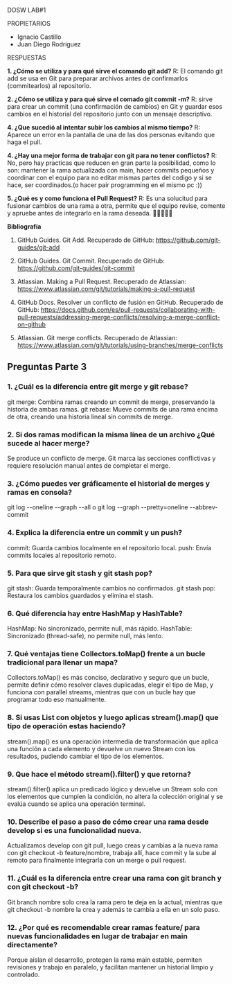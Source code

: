 DOSW LAB#1

PROPIETARIOS

* Ignacio Castillo
* Juan Diego Rodriguez

RESPUESTAS

**1. ¿Cómo se utiliza y para qué sirve el comando git add?**
R: El comando git add se usa en Git para preparar archivos antes de confirmarlos (commitearlos) al repositorio.

**2. ¿Cómo se utiliza y para qué sirve el comado git commit -m?**
R: sirve para crear un commit (una confirmación de cambios) en Git y guardar esos cambios en el historial del repositorio junto con un mensaje descriptivo.

**4. ¿Que sucedió al intentar subir los cambios al mismo tiempo?**
R: Aparece un error en la pantalla de una de las dos personas evitando que haga el pull. 

**4. ¿Hay una mejor forma de trabajar con git para no tener conflictos?**
R: No, pero hay practicas que reducen en gran parte la posibilidad, como lo son: mantener la rama actualizada con main, hacer commits pequeños y coordinar con el equipo para no editar mismas partes del codigo y si se hace, ser coordinados.(o hacer pair programming en el mismo pc :))

**5. ¿Qué es y como funciona el Pull Request?**
R: Es una solucitud para fusionar cambios de una rama a otra, permite que el equipo revise, comente y apruebe antes de integrarlo en la rama deseada.
 🦅🦅🦅🦅🦅

**Bibliografía**

1. GitHub Guides. Git Add. Recuperado de GitHub: https://github.com/git-guides/git-add

2. GitHub Guides. Git Commit. Recuperado de GitHub: https://github.com/git-guides/git-commit

3. Atlassian. Making a Pull Request. Recuperado de Atlassian: https://www.atlassian.com/git/tutorials/making-a-pull-request

4. GitHub Docs. Resolver un conflicto de fusión en GitHub. Recuperado de GitHub: https://docs.github.com/es/pull-requests/collaborating-with-pull-requests/addressing-merge-conflicts/resolving-a-merge-conflict-on-github

5. Atlassian. Git merge conflicts. Recuperado de Atlassian: https://www.atlassian.com/git/tutorials/using-branches/merge-conflicts


## Preguntas Parte 3

### 1. ¿Cuál es la diferencia entre git merge y git rebase?

git merge: Combina ramas creando un commit de merge, preservando la historia de ambas ramas.
git rebase: Mueve commits de una rama encima de otra, creando una historia lineal sin commits de merge.


### 2. Si dos ramas modifican la misma línea de un archivo ¿Qué sucede al hacer merge?

Se produce un conflicto de merge. Git marca las secciones conflictivas y requiere resolución manual antes de completar el merge.


### 3. ¿Cómo puedes ver gráficamente el historial de merges y ramas en consola?

git log --oneline --graph --all o git log --graph --pretty=oneline --abbrev-commit


### 4. Explica la diferencia entre un commit y un push?

commit: Guarda cambios localmente en el repositorio local.
push: Envía commits locales al repositorio remoto.


### 5. Para que sirve git stash y git stash pop?

git stash: Guarda temporalmente cambios no confirmados.
git stash pop: Restaura los cambios guardados y elimina el stash.


### 6. Qué diferencia hay entre HashMap y HashTable?

HashMap: No sincronizado, permite null, más rápido.
HashTable: Sincronizado (thread-safe), no permite null, más lento.

### 7. Qué ventajas tiene Collectors.toMap() frente a un bucle tradicional para llenar un mapa? 

Collectors.toMap() es más conciso, declarativo y seguro que un bucle, permite definir cómo resolver claves duplicadas, elegir el tipo de Map, y funciona con parallel streams, mientras que con un bucle hay que programar todo eso manualmente.

### 8. Si usas List con objetos y luego aplicas stream().map() que tipo de operación estas haciendo? 

stream().map() es una operación intermedia de transformación que aplica una función a cada elemento y devuelve un nuevo Stream con los resultados, pudiendo cambiar el tipo de los elementos.

### 9. Que hace el método stream().filter() y que retorna? 

stream().filter() aplica un predicado lógico y devuelve un Stream solo con los elementos que cumplen la condición, no altera la colección original y se evalúa cuando se aplica una operación terminal.

### 10. Describe el paso a paso de cómo crear una rama desde develop si es una funcionalidad nueva. 

Actualizamos develop con git pull, luego creas y cambias a la nueva rama con git checkout -b feature/nombre, trabaja allí, hace commit y la sube al remoto para finalmente integrarla con un merge o pull request.

### 11. ¿Cuál es la diferencia entre crear una rama con git branch y con git checkout -b? 

Git branch nombre solo crea la rama pero te deja en la actual, mientras que git checkout -b nombre la crea y además te cambia a ella en un solo paso.

### 12. ¿Por qué es recomendable crear ramas feature/ para nuevas funcionalidades en lugar de trabajar en main directamente? 

Porque aíslan el desarrollo, protegen la rama main estable, permiten revisiones y trabajo en paralelo, y facilitan mantener un historial limpio y controlado.